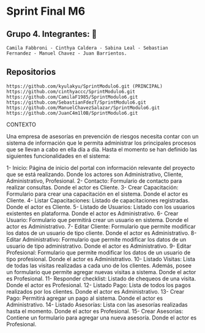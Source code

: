 # Sprint Final M6

## Grupo 4. Integrantes: :briefcase:
    Camila Fabbroni - Cinthya Caldera - Sabina Leal - Sebastian
    Fernandez - Manuel Chavez - Juan Barrientos. 

## Repositorios
    https://github.com/kyulakyu/SprintModulo6.git (PRINCIPAL)
    https://github.com/cinthyaccc/SprintModulo6.git
    https://github.com/CamilaF1985/SprintModulo6.git
    https://github.com/SebastianFdezT/SprintModulo6.git
    https://github.com/ManuelChavezSalazar/SprintModulo6.git
    https://github.com/JuanC4m1l0B/SprintModulo6.git
    
CONTEXTO

Una empresa de asesorías en prevención de riesgos necesita contar con un sistema de información que le permita administrar los principales procesos que se llevan a cabo en ella día a día.
Hasta el momento se han definido las siguientes funcionalidades en el sistema:

1- Inicio: Página de inicio del portal con información relevante del proyecto que se está realizando. Donde los actores son Administrativo, Cliente, Administrativo, Profesional.
2- Contacto: Formulario de contacto para realizar consultas. Donde el actor es Cliente.
3- Crear Capacitación: Formulario para crear una capacitación en el sistema. Donde el actor es Cliente.
4- Listar Capacitaciones: Listado de capacitaciones registradas. Donde el actor es Cliente.
5- Listado de Usuarios: Listado con los usuarios existentes en plataforma. Donde el actor es Administrativo.
6- Crear Usuario: Formulario que permitirá crear un usuario en sistema. Donde el actor es Administrativo.
7- Editar Cliente: Formulario que permite modificar los datos de un usuario de tipo cliente. Donde el actor es Administrativo.
8- Editar Administrativo: Formulario que permite modificar los datos de un usuario de tipo administrativo. Donde el actor es Administrativo.
9- Editar Profesional: Formulario que permite modificar los datos de un usuario de tipo profesional. Donde el actor es Administrativo.
10- Listado Visitas: Lista de todas las visitas realizadas a cada uno de los clientes. Además, posee un formulario que permite agregar nuevas visitas a sistema. Donde el actor es Profesional.
11- Responder checklist: Listado de chequeos de una visita. Donde el actor es Profesional.
12- Listado Pago: Lista de todos los pagos realizados por los clientes. Donde el actor es Administrativo.
13- Crear Pago: Permitirá agregar un pago al sistema. Donde el actor es Administrativo.
14- Listado Asesorías: Lista con las asesorías realizadas hasta el momento. Donde el actor es Profesional.
15- Crear Asesorías: Contiene un formulario para agregar una nueva asesoría. Donde el actor es Profesional.
